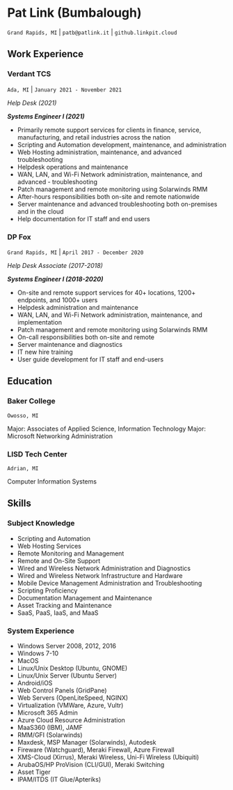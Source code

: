 # Pat Link (Bumbalough)
`Grand Rapids, MI` | `patb@patlink.it` | `github.linkpit.cloud`

## Work Experience
### Verdant TCS
`Ada, MI` | `January 2021 - November 2021`

_Help Desk (2021)_

**_Systems Engineer I (2021)_**

- Primarily remote support services for clients in finance, service, manufacturing, and retail industries across the nation
- Scripting and Automation development, maintenance, and administration
- Web Hosting administration, maintenance, and advanced troubleshooting
- Helpdesk operations and maintenance
- WAN, LAN, and Wi-Fi Network administration, maintenance, and advanced - troubleshooting
- Patch management and remote monitoring using Solarwinds RMM
- After-hours responsibilities both on-site and remote nationwide
- Server maintenance and advanced troubleshooting both on-premises and in the cloud
- Help documentation for IT staff and end users

### DP Fox
`Grand Rapids, MI` | `April 2017 - December 2020`

_Help Desk Associate (2017-2018)_

**_Systems Engineer I (2018-2020)_**

- On-site and remote support services for 40+ locations, 1200+ endpoints, and 1000+ users
- Helpdesk administration and maintenance
- WAN, LAN, and Wi-Fi Network administration, maintenance, and implementation
- Patch management and remote monitoring using Solarwinds RMM
- On-call responsibilities both on-site and remote
- Server maintenance and diagnostics
- IT new hire training 
- User guide development for IT staff and end-users

## Education

### Baker College
`Owosso, MI` 

Major: Associates of Applied Science, Information Technology
Major: Microsoft Networking Administration

### LISD Tech Center
`Adrian, MI`

Computer Information Systems

## Skills

### Subject Knowledge

- Scripting and Automation
- Web Hosting Services
- Remote Monitoring and Management
- Remote and On-Site Support
- Wired and Wireless Network Administration and Diagnostics
- Wired and Wireless Network Infrastructure and Hardware
- Mobile Device Management Administration and Troubleshooting
- Scripting Proficiency
- Documentation Management and Maintenance
- Asset Tracking and Maintenance
- SaaS, PaaS, IaaS, and MaaS

### System Experience
- Windows Server 2008, 2012, 2016
- Windows 7-10
- MacOS
- Linux/Unix Desktop (Ubuntu, GNOME)
- Linux/Unix Server (Ubuntu Server)
- Android/iOS
- Web Control Panels (GridPane)
- Web Servers (OpenLiteSpeed, NGINX)
- Virtualization (VMWare, Azure, Vultr)
- Microsoft 365 Admin
- Azure Cloud Resource Administration
- MaaS360 (IBM), JAMF
- RMM/GFI (Solarwinds)
- Maxdesk, MSP Manager (Solarwinds), Autodesk
- Fireware (Watchguard), Meraki Firewall, Azure Firewall
- XMS-Cloud (Xirrus), Meraki Wireless, Uni-Fi Wireless (Ubiquiti)
- ArubaOS/HP ProVision (CLI/GUI), Meraki Switching
- Asset Tiger
- IPAM/ITDS (IT Glue/Apteriks)
